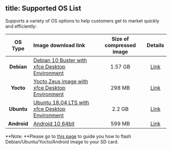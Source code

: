 title: Supported OS List
---

Supports a variety of OS options to help customers get to market quickly and efficiently:

|   OS Type   | Image download link                                          |  Size of compressed image  |          Details           |
| :---------: | :----------------------------------------------------------- | :----: | :------------------------: |
| **Debian**  | [Debian 10 Buster with xfce Desktop Environment ](https://hq0epm0west0us0storage.blob.core.windows.net/public/SMARC/LEC-PX30/Images/Debian/LEC-PX30-IPi-SMARC-Debian-10-xfce-2v6-20200924.zip) | 1.57 GB | [Link](DebianImages.html)  |
|  **Yocto**  | [Yocto Zeus image with xfce Desktop Environment](https://hq0epm0west0us0storage.blob.core.windows.net/public/SMARC/LEC-PX30/Images/Yocto/LEC-PX30-IPi-SMARC_Yocto-Zeus-v2.4_SD_20200909.zip) | 298 MB |  [Link](YoctoImages.html)  |
| **Ubuntu**  | [Ubuntu 18.04 LTS with xfce Desktop Environment](https://hq0epm0west0us0storage.blob.core.windows.net/public/SMARC/LEC-PX30/Images/Ubuntu/LEC-PX30-iPI-SMARC-Ubuntu-18.04-SDCard-2v3-20200924.zip) |  2.2 GB  | [Link](UbuntuImages.html)  |
| **Android** | [Android 10 64bit](https://hq0epm0west0us0storage.blob.core.windows.net/$web/public/SMARC/LEC-PX30/Images/Android/LEC-PX30-IPI-SMARC_Android10_64bit_sdcard_2v8_20201221.zip) | 599 MB | [Link](AndroidImages.html) |



**Note: **Please go to [this page](HowToFlashImage.html) to guide you how to flash Debian/Ubuntu/Yocto/Android image to your SD card.

